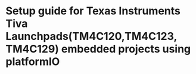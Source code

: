 # Setup guide for Texas Instruments Tiva Launchpads(TM4C120,TM4C123, TM4C129) embedded projects using platformIO
